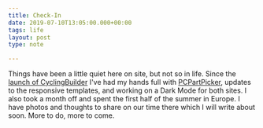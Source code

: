 ```yaml
---
title: Check-In
date: 2019-07-10T13:05:00.000+00:00
tags: life
layout: post
type: note

---
```

Things have been a little quiet here on site, but not so in life. Since the [launch of CyclingBuilder](https://cyclingbuilder.com/) I've had my hands full with [PCPartPicker](https://pcpartpicker.com), updates to the responsive templates, and working on a Dark Mode for both sites. I also took a month off and spent the first half of the summer in Europe. I have photos and thoughts to share on our time there which I will write about soon. More to do, more to come.